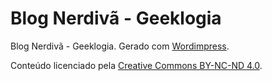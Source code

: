 # Blog Nerdivã - Geeklogia

Blog Nerdivã - Geeklogia. Gerado com [Wordimpress](https://github.com/pedrosancao/wordimpress).

Conteúdo licenciado pela [Creative Commons BY-NC-ND 4.0](https://creativecommons.org/licenses/by-nc-nd/4.0/deed.pt_BR).
